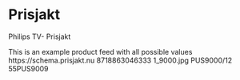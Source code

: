 # Prisjakt
Philips TV- Prisjakt
<rss xmlns:pj="https://schema.prisjakt.nu/ns/products-1.0" xmlns:g="http://base.google.com/ns/1.0" version="3.0">
<channel>
<title>Prisjakt Example Product Feed</title>
<description>This is an example product feed with all possible values</description>
<link>https://schema.prisjakt.nu</link>
<item>
<g:brand>
<![CDATA[ Philips ]]>
</g:brand>
<g:description>
<![CDATA[ Föreställ dig följande. Härliga biokvällar hemma. Smidiga spelförflyttninga surroundljud. Oändliga valmöjligheter med Smart-TV. Och 4K Ambilight-TV med ljus som flödar runt skärmen. The One är inte bara lätt att använda, den har all ]]>
</g:description>
<g:gtin>8718863046333</g:gtin>
<g:id>
<![CDATA[ 55PUS9000/12 ]]>
</g:id>
<g:image_link>1_9000.jpg</g:image_link>
<g:item_group_id>PUS9000/12</g:item_group_id>
<g:mpn>55PUS9009</g:mpn>
<g:attribute_name>
<![CDATA[ Ambilight ]]>
</g:attribute_name>
<g:title>
<![CDATA[ Philips The ONE 55PUS9000 QLED Smart Ambilight TV ]]>
</g:title>
</item>
</channel>
</rss>
